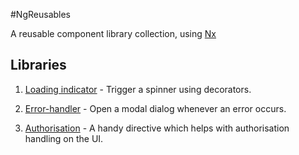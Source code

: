 #NgReusables

A reusable component library collection, using [Nx](https://nx.dev)

## Libraries

1. [Loading indicator](./libs/loading-indicator/README.md) -
   Trigger a spinner using decorators.

2. [Error-handler](./libs/error-handler/README.md) -
   Open a modal dialog whenever an error occurs.

3. [Authorisation](./libs/authorisation/README.md) -
   A handy directive which helps with authorisation handling on the UI.
